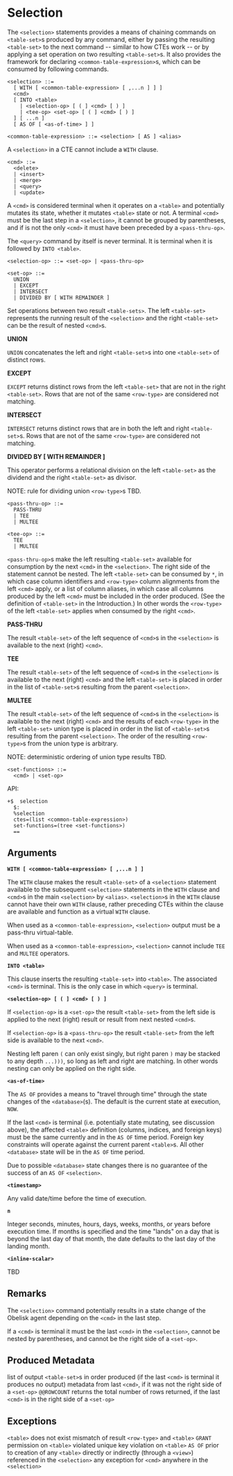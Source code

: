 # Selection

The `<selection>` statements provides a means of chaining commands on `<table-set>`s produced by any command, either by passing the resulting `<table-set>` to the next command -- similar to how CTEs work -- or by applying a set operation on two resulting `<table-set>`s. It also provides the framework for declaring `<common-table-expression>`s, which can be consumed by following commands.


```
<selection> ::=
  [ WITH [ <common-table-expression> [ ,...n ] ] ]
  <cmd>
  [ INTO <table>
    | <selection-op> [ ( ] <cmd> [ ) ]
    | <tee-op> <set-op> [ ( ] <cmd> [ ) ]
  ] [ ...n ]
  [ AS OF [ <as-of-time> ] ]
```

```
<common-table-expression> ::= <selection> [ AS ] <alias>
```

A `<selection>` in a CTE cannot include a `WITH` clause.

```
<cmd> ::=
  <delete>
  | <insert>
  | <merge>
  | <query>
  | <update>
```

A `<cmd>` is considered terminal when it operates on a `<table>` and potentially mutates its state, whether it mutates `<table>` state or not. A terminal `<cmd>` must be the last step in a `<selection>`, it cannot be grouped by parentheses, and if is not the only `<cmd>` it must have been preceded by a `<pass-thru-op>`. 

The `<query>` command by itself is never terminal. It is terminal when it is followed by `INTO <table>`.

```
<selection-op> ::= <set-op> | <pass-thru-op>
```

```
<set-op> ::=
  UNION
  | EXCEPT
  | INTERSECT
  | DIVIDED BY [ WITH REMAINDER ]
```

Set operations between two result `<table-sets>`. The left `<table-set>` represents the running result of the `<selection>` and the right `<table-set>` can be the result of nested `<cmd>`s.

**UNION**

`UNION` concatenates the left and right `<table-set>`s into one `<table-set>` of distinct rows.

**EXCEPT**

`EXCEPT` returns distinct rows from the left `<table-set>` that are not in the right `<table-set>`. Rows that are not of the same `<row-type>` are considered not matching.

**INTERSECT**

`INTERSECT` returns distinct rows that are in both the left and right `<table-set>`s. Rows that are not of the same `<row-type>` are considered not matching.

**DIVIDED BY [ WITH REMAINDER ]**

This operator performs a relational division on the left `<table-set>` as the dividend and the right `<table-set>` as divisor.

NOTE: rule for dividing union `<row-type>`s TBD.


```
<pass-thru-op> ::=
  PASS-THRU
  | TEE
  | MULTEE
```
```
<tee-op> ::=
  TEE
  | MULTEE
```

`<pass-thru-op>`s make the left resulting `<table-set>` available for consumption by the next `<cmd>` in the `<selection>`. The right side of the statement cannot be nested. The left `<table-set>` can be consumed by `*`, in which case column identifiers and `<row-type>` column alignments from the left `<cmd>` apply, or a list of column aliases, in which case all columns produced by the left `<cmd>` must be included in the order produced.  (See the definition of `<table-set>` in the Introduction.) In other words the `<row-type>` of the left `<table-set>` applies when consumed by the right `<cmd>`.

**PASS-THRU**

The result `<table-set>` of the left sequence of `<cmd>`s in the `<selection>` is available to the next (right) `<cmd>`.

**TEE**

The result `<table-set>` of the left sequence of `<cmd>`s in the `<selection>` is available to the next (right) `<cmd>` and the left `<table-set>` is placed in order in the list of `<table-set>`s resulting from the parent `<selection>`.

**MULTEE**

The result `<table-set>` of the left sequence of `<cmd>`s in the `<selection>` is available to the next (right) `<cmd>` and the results of each `<row-type>` in the left `<table-set>` union type is placed in order in the list of `<table-set>`s resulting from the parent `<selection>`. The order of the resulting `<row-type>`s from the union type is arbitrary.

NOTE: deterministic ordering of union type results TBD.

```
<set-functions> ::=
  <cmd> | <set-op>
```

API:
```
+$  selection
  $:
  %selection
  ctes=(list <common-table-expression>)
  set-functions=(tree <set-functions>)
  ==
```

## Arguments

**`WITH [ <common-table-expression> [ ,...n ] ]`**

The `WITH` clause makes the result `<table-set>` of a `<selection>` statement available to the subsequent `<selection>` statements in the `WITH` clause and `<cmd>`s in the main `<selection>` by `<alias>`. `<selection>`s in the `WITH` clause cannot have their own `WITH` clause, rather preceding CTEs within the clause are available and function as a virtual `WITH` clause.

When used as a `<common-table-expression>`, `<selection>` output must be a pass-thru virtual-table.

When used as a `<common-table-expression>`, `<selection>` cannot include `TEE` and `MULTEE` operators.

**`INTO <table>`**

This clause inserts the resulting `<table-set>` into `<table>`. The associated `<cmd>` is terminal. This is the only case in which `<query>` is terminal.

**`<selection-op> [ ( ] <cmd> [ ) ]`**

If `<selection-op>` is a `<set-op>` the result `<table-set>` from the left side is applied to the next (right) result or result from next nested `<cmd>`s.

If `<selection-op>` is a `<pass-thru-op>` the result `<table-set>` from the left side is available to the next `<cmd>`.

Nesting left paren `(` can only exist singly, but right paren `)` may be stacked to any depth `...)))`, so long as left and right are matching. In other words nesting can only be applied on the right side.

**`<as-of-time>`**

The `AS OF` provides a means to "travel through time" through the state changes of the `<database>`(s). The default is the current state at execution, `NOW`. 

If the last `<cmd>` is terminal (i.e. potentially state mutating, see discussion above), the affected `<table>` definition (columns, indices, and foreign keys) must be the same currently and in the `AS OF` time period. Foreign key constraints will operate against the current parent `<table>`s. All other `<database>` state will be in the `AS OF` time period.

Due to possible `<database>` state changes there is no guarantee of the success of an `AS OF` `<selection>`.

**`<timestamp>`** 

Any valid date/time before the time of execution. 

**`n`**

Integer seconds, minutes, hours, days, weeks, months, or years before execution time. If months is specified and the time "lands" on a day that is beyond the last day of that month, the date defaults to the last day of the landing month.

**`<inline-scalar>`**

TBD

## Remarks

The `<selection>` command potentially results in a state change of the Obelisk agent depending on the `<cmd>` in the last step.

If a `<cmd>` is terminal it must be the last `<cmd>` in the `<selection>`, cannot be nested by parentheses, and cannot be the right side of a `<set-op>`.

## Produced Metadata

list of output `<table-set>`s in order produced (if the last `<cmd>` is terminal it produces no output)
metadata from last `<cmd>`, if it was not the right side of a `<set-op>`
`@@ROWCOUNT` returns the total number of rows returned, if the last `<cmd>` is in the right side of a `<set-op>`

## Exceptions
`<table>` does not exist
mismatch of result `<row-type>` and `<table>`
`GRANT` permission on `<table>` violated
unique key violation on `<table>`
`AS OF` prior to creation of any `<table>` directly or indirectly (through a `<view>`) referenced in the `<selection>`
any exception for `<cmd>` anywhere in the `<selection>`

